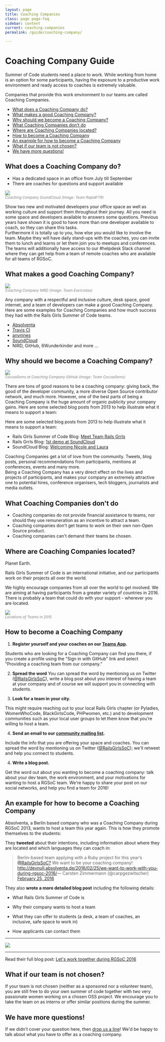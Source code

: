 ```yaml
---
layout: page
title: Coaching Companies
class: page page-faq
sidebar: content
current: coaching-companies
permalink: /guide/coaching-company/

---
```

<h1>Coaching Company Guide</h1>

<!--Do you have free space for at least a two-person team to work? Do you have
developers passionate about helping newcomers and working on Open Source?

You might just have what it takes to be a coaching company. -->

Summer of Code students need a place to work. While working from home is an option for some participants, having the exposure to a productive work environment and ready access to coaches is extremely valuable.

Companies that provide this work environment to our teams are called Coaching Companies.

* <a href="#q3">What does a Coaching Company do?</a>
* <a href="#q2">What makes a good Coaching Company?</a>
* <a href="#q1">Why should we become a Coaching Company?</a>
* <a href="#q4">What Coaching Companies don't do</a>
* <a href="#q5">Where are Coaching Companies located?</a>
* <a href="#q6">How to become a Coaching Company</a>
* <a href="#q8">An example for how to become a Coaching Company</a>
* <a href="#q4b">What if our team is not chosen?</a>
* <a href="#q7">We have more questions!</a>


<h2 id="q3">What does a Coaching Company do?</h2>

* Has a dedicated space in an office from July till September
* There are coaches for questions and support available

<div class="resize">
	<img src="/img/guides/coaching_company_rapidftr.jpg">
</div>
<font color="grey"><small><i>Coaching Company SoundCloud (Image: Team RapidFTR)</i></small></font>  

Show two new and motivated developers your office space as well as working culture and support them throughout their journey. All you need is some space and developers available to answers some questions. Previous years have shown it is good to have more than one developer available to coach, so they can share this tasks.   
Furthermore it is totally up to you, how else you would like to involve the team. Maybe they will have daily stand-ups with the coaches, you can invite them to lunch and learns or let them join you to meetups and conferences. The teams will additionally have access to our #helpdesk Slack channel where they can get help from a team of remote coaches who are available for all teams of RGSoC.



<h2 id="q2">What makes a good Coaching Company?</h2>

<div class="resize">
	<img src="/img/blog/2015/exercistas_first_day.jpg"></img>
</div>
<font color="grey"><small><i>Coaching Company NIRD (Image: Team Exercistas)</i></small></font>  

Any company with a respectful and inclusive culture, desk space, good internet, and a team of developers can make a good Coaching Company.
Here are some examples for Coaching Companies and how much success they had with the Rails Girls Summer of Code teams.   

* [Absolventa](https://www.absolventa.de/karriereguide/tipps/rails-girls-2) <br>  
* [Travis CI](https://blog.travis-ci.com/2015-03-12-travisci-supports-rgsoc/)  
* [anynines](http://blog.anynines.com/we-are-proud-to-support-rails-girls-summer-of-code/)<br>    
* [SoundCloud](https://blog.soundcloud.com/2015/03/09/celebrating-rails-girls-at-soundcloud/)  
* NIRD, GitHub, 6Wunderkinder and more ...

<h2 id="q1">Why should we become a Coaching Company?</h2>

<div class="resize">
	<img src="/img/blog/2015/CG-FirstWeekGH.JPG">
</div>
<font color="grey"><small><i>CocoaGems at Coaching Company GitHub (Image: Team CocoaGems)</i></small></font>  

There are tons of good reasons to be a coaching company: giving back, the good of the developer community, a more diverse Open Source contributor network, and much more. However, one of the best parts of being a Coaching Company is the huge amount of organic publicity your company gains.
Here are some selected blog posts from 2013 to help illustrate what it means to support a team:  


<!-- // NEEDS TO FIND BETTER TWEETS (with more impressions)

 <blockquote class="twitter-tweet" lang="en"><a href="https://twitter.com/search?q=%23SoundCloud&amp;src=hash">#SoundCloud</a> is awesome. Not only do they sponsor <a href="https://twitter.com/search?q=%23rgsoc&amp;src=hash">#rgsoc</a> they also give their space &amp; coaches to help us learn <a href="https://twitter.com/search?q=%23ruby&amp;src=hash">#ruby</a>.Thank you, <a href="https://twitter.com/SoundCloud">@SoundCloud</a>&mdash; Nina Breznik (@ninabreznik) <a href="https://twitter.com/ninabreznik/statuses/362902830358605825">August 1, 2013</a></blockquote>
<script async="async" src="//platform.twitter.com/widgets.js" charset="utf-8"></script>

<blockquote class="twitter-tweet" lang="en"><a href="https://twitter.com/SoundCloud">@SoundCloud</a> blog about <a href="https://twitter.com/search?q=%23RGSoC&amp;src=hash">#RGSoC</a> Rails Girls Summer of Code and our RailsGrrls team - <a href="http://t.co/XDDMgnLIBl">http://t.co/XDDMgnLIBl</a>&mdash; Rails Grrls (@RailsGrrls) <a href="https://twitter.com/RailsGrrls/statuses/358197565512093696">July 19, 2013</a></blockquote>
<script async="async" src="//platform.twitter.com/widgets.js" charset="utf-8"></script>

<blockquote class="twitter-tweet" lang="en">Supercool! &lt;3 The talk from <a href="https://twitter.com/RailsGrrls">@RailsGrrls</a> at the <a href="https://twitter.com/SoundCloud">@SoundCloud</a> office is online! <a href="http://t.co/JT2rpsSOy9">http://t.co/JT2rpsSOy9</a> <a href="https://twitter.com/search?q=%23RGSoC&amp;src=hash">#RGSoC</a>&mdash; Rails Girls SoC (@RailsGirlsSoC) <a href="https://twitter.com/RailsGirlsSoC/statuses/371982999614935040">August 26, 2013</a></blockquote>
<script async="async" src="//platform.twitter.com/widgets.js" charset="utf-8"></script> -->

Here are some selected blog posts from 2013 to help illustrate what it means to
support a team:

* Rails Girls Summer of Code Blog: <a href="http://2013.railsgirlssummerofcode.org/blog/meet-team-rails-grrls">Meet Team Rails Grrls</a>
* Rails Grrls Blog: <a href="http://railsgrrls.tumblr.com/post/59391220574/blast-from-the-past-1st-demo-at-soundcloud">1st demo at SoundCloud</a>
* SoundCloud Blog: <a href="http://blog.soundcloud.com/2013/07/19/rails-girls-summer-of-code-welcoming-nicole-and-laura">Welcoming Nicole and Laura</a>


Coaching Companies get a lot of love from the community. Tweets, blog posts, personal recommendations from participants, mentions at conferences, events and many more.  
Being a Coaching Company has a very direct effect on the lives and projects of participants, and makes your company an extremely attractive one to potential hires, conference organisers, tech bloggers, journalists and media outlets.



<h2 id="q4">What Coaching Companies don't do</h2>

* Coaching companies do not provide financial assistance to teams, nor should
  they use remuneration as an incentive to attract a team.
* Coaching companies don't get teams to work on their own non-Open Source
  product.
* Coaching companies can't demand their teams be chosen.


<h2 id="q5">Where are Coaching Companies located?</h2>


Planet Earth.  

Rails Girls Summer of Code is an international initiative, and our participants
work on their projects all over the world.  

We highly encourage companies from all over the world to get involved. We are
aiming at having participants from a greater variety of countries in 2016. There is probably a team that
could do with your support - wherever you are located.

<div class="resize">
	<img src="/img/blog/2015/2015-teams-map.png">
</div>
<font color="grey"><small><i>Locations of Teams in 2015</i></small></font>

<h2 id="q6">How to become a Coaching Company</h2>


1) **Register yourself and your coaches on our <a href="http://teams.railsgirlssummerofcode.org">Teams App</a>.**   

Students who are looking for a Coaching Company can find you there, if you create a profile using the “Sign in with GitHub” link and select “Providing a coaching team from our company.”

2) **Spread the word**
You can spread the word by mentioning us on Twitter ([@RailsGirlsSoC](http://www.twitter.com/RailsGirlsSoC)), write a blog post about you interest of having a team at your company and of course we will support you in connecting with students.

3) **Look for a team in your city.**

This might require reaching out to your local Rails Girls chapter (or Pyladies, WomenWhoCode, BlackGirlsCode, PHPwomen, etc.) and to development communities such as your local user groups to let them know that you’re willing to host a team.

4) **Send an email to our <a href="https://groups.google.com/forum/#!forum/rails-girls-summer-of-code-community">community mailing list</a>.**

Include the info that you are offering your space and coaches. You can spread the word by mentioning us on Twitter ([@RailsGirlsSoC](http://www.twitter.com/RailsGirlsSoC)); we'll retweet and help you connect to students.

4) **Write a blog post.**

Get the word out about you wanting to become a coaching company: talk about your dev team, the work environment, and your motivations for wanting to host a RGSoC team. We're happy to share your post on our social networks, and help you find a team for 2016!


<h2 id="q8">An example for how to become a Coaching Company</a></h2>

Absolventa, a Berlin based company who was a Coaching Company during RGSoC 2013, wants to host a team this year again. This is how they promote themselves to the students:

They **tweeted** about their intentions, including information about where they are located and which languages they can coach in:

<blockquote class="twitter-tweet" lang="en"> Berlin-based team applying with a Ruby project for this year’s <a href="https://twitter.com/RailsgirlsSoc">@RailsGirlsSoC?</a> We want to be your coaching company! <a href="http://devnull.absolventa.de/2016/02/25/we-want-to-work-with-you-during-rgsoc-2016/">http://devnull.absolventa.de/2016/02/25/we-want-to-work-with-you-during-rgsoc-2016/</a>&mdash; Carsten Zimmermann (@carpgezwitscher) <a href="https://twitter.com/carpgezwitscher/status/702878302642507776">February 25, 2016</a></blockquote>
<script async="async" src="//platform.twitter.com/widgets.js" charset="utf-8"></script>

They also **wrote a more detailed blog post** including the following details:

* What Rails Girls Summer of Code is

* Why their company wants to host a team

* What they can offer to students (a desk, a team of coaches, an inclusive, safe space to work in)

* How applicants can contact them


---

<div class="resize">
	<a href="http://devnull.absolventa.de/2016/02/25/we-want-to-work-with-you-during-rgsoc-2016/"><img src="/img/guides/absolventa-coachingcompany2.png"></a>
</div>

---
Read their full blog post: <a href="http://devnull.absolventa.de/2016/02/25/we-want-to-work-with-you-during-rgsoc-2016/"> Let's work together during RGSoC 2016</a>

<h2 id="q4b">What if our team is not chosen?</h2>

If your team is not chosen (neither as a sponsored nor a volunteer team), you are still free to do your own summer of code together with two very passionate women working on a chosen OSS project. We encourage you to take the team on as interns or offer similar positions during the summer.

<h2 id="q7">We have more questions!</h2>

If we didn't cover your question here, then
<a href="mailto:summer-of-code@railsgirls.com">drop us a line</a>!
We'd be happy to talk about what you have to offer as a coaching company.
